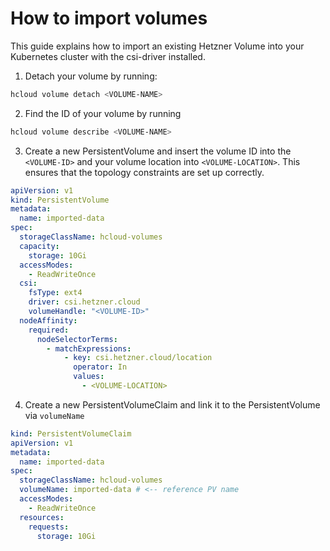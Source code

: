 # How to import volumes

This guide explains how to import an existing Hetzner Volume into your Kubernetes cluster with the csi-driver installed.

1. Detach your volume by running:

```bash
hcloud volume detach <VOLUME-NAME>
```

2. Find the ID of your volume by running

```bash
hcloud volume describe <VOLUME-NAME>
```

3. Create a new PersistentVolume and insert the volume ID into the `<VOLUME-ID>` and your volume location into `<VOLUME-LOCATION>`. This ensures that the topology constraints are set up correctly.

```yaml
apiVersion: v1
kind: PersistentVolume
metadata:
  name: imported-data
spec:
  storageClassName: hcloud-volumes
  capacity:
    storage: 10Gi
  accessModes:
    - ReadWriteOnce
  csi:
    fsType: ext4
    driver: csi.hetzner.cloud
    volumeHandle: "<VOLUME-ID>"
  nodeAffinity:
    required:
      nodeSelectorTerms:
        - matchExpressions:
            - key: csi.hetzner.cloud/location
              operator: In
              values:
                - <VOLUME-LOCATION>
```

4. Create a new PersistentVolumeClaim and link it to the PersistentVolume via `volumeName`

```yaml
kind: PersistentVolumeClaim
apiVersion: v1
metadata:
  name: imported-data
spec:
  storageClassName: hcloud-volumes
  volumeName: imported-data # <-- reference PV name
  accessModes:
    - ReadWriteOnce
  resources:
    requests:
      storage: 10Gi
```
